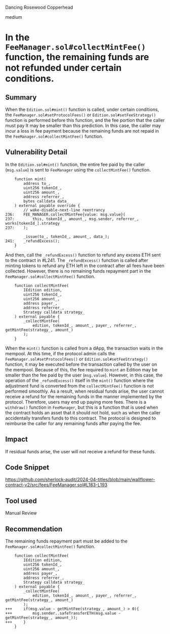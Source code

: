 Dancing Rosewood Copperhead

medium

# In the `FeeManager.sol#collectMintFee()` function, the remaining funds are not refunded under certain conditions.

## Summary
When the `Edition.sol#mint()` function is called, under certain conditions, the `FeeManager.sol#setProtocolFees()` or `Edition.sol#setFeeStrategy()` function is performed before this function, and the fee portion that the caller must pay It may be smaller than this prediction.
In this case, the caller may incur a loss in fee payment because the remaining funds are not repaid in the `FeeManager.sol#collectMintFee()` function.
## Vulnerability Detail
In the `Edition.sol#mint()` function, the entire fee paid by the caller (`msg.value`) is sent to `FeeManager` using the `collectMintFee()` function.
```solidity
    function mint(
        address to_,
        uint256 tokenId_,
        uint256 amount_,
        address referrer_,
        bytes calldata data_
    ) external payable override {
        // wake-disable-next-line reentrancy
236:    FEE_MANAGER.collectMintFee{value: msg.value}(
237:        this, tokenId_, amount_, msg.sender, referrer_, works[tokenId_].strategy
237:    );

        _issue(to_, tokenId_, amount_, data_);
241:    _refundExcess();
    }
```
And then, call the `_refundExcess()` function to refund any excess ETH sent to the contract in #L241.
The `_refundExcess()` function is called after minting tokens to refund any ETH left in the contract after all fees have been collected.
However, there is no remaining funds repayment part in the `FeeManager.sol#collectMintFee()` function.
```solidity
    function collectMintFee(
        IEdition edition,
        uint256 tokenId_,
        uint256 amount_,
        address payer_,
        address referrer_,
        Strategy calldata strategy_
    ) external payable {
        _collectMintFee(
            edition, tokenId_, amount_, payer_, referrer_, getMintFee(strategy_, amount_)
        );
    }
```
When the `mint()` function is called from a dApp, the transaction waits in the mempool.
At this time, if the protocol admin calls the `FeeManager.sol#setProtocolFees()` or `Edition.sol#setFeeStrategy()` function, it may be executed before the transaction called by the user on the mempool.
Because of this, the fee required to `mint` an Edition may be smaller than the fee paid by the user (`msg.value`).
However, in this case, the operation of the `_refundExcess()` itself in the `mint()` function where the adjustment fund is converted from the `collectMintFee()` function is not performed smoothly.
As a result, when residual funds arise, the user cannot receive a refund for the remaining funds in the manner implemented by the protocol. Therefore, users may end up paying more fees.
There is a `withdraw()` function in `FeeManager`, but this is a function that is used when the contract holds an asset that it should not hold, such as when the caller accidentally transfers funds to this contract. The protocol is designed to reimburse the caller for any remaining funds after paying the fee.
## Impact
If residual funds arise, the user will not receive a refund for these funds.
## Code Snippet
https://github.com/sherlock-audit/2024-04-titles/blob/main/wallflower-contract-v2/src/fees/FeeManager.sol#L183-L193
## Tool used

Manual Review

## Recommendation
The remaining funds repayment part must be added to the `FeeManager.sol#collectMintFee()` function.
```solidity
    function collectMintFee(
        IEdition edition,
        uint256 tokenId_,
        uint256 amount_,
        address payer_,
        address referrer_,
        Strategy calldata strategy_
    ) external payable {
        _collectMintFee(
            edition, tokenId_, amount_, payer_, referrer_, getMintFee(strategy_, amount_)
        );
+++     if(msg.value - getMintFee(strategy_, amount_) > 0){
+++         msg.sender..safeTransferETH(msg.value - getMintFee(strategy_, amount_));
+++     }
    }
```